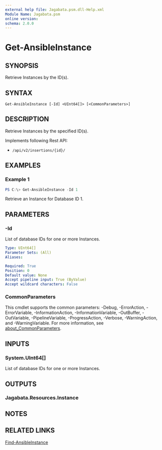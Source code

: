 ```yaml
---
external help file: Jagabata.psm.dll-Help.xml
Module Name: Jagabata.psm
online version:
schema: 2.0.0
---
```


# Get-AnsibleInstance

## SYNOPSIS
Retrieve Instances by the ID(s).

## SYNTAX

```
Get-AnsibleInstance [-Id] <UInt64[]> [<CommonParameters>]
```

## DESCRIPTION
Retrieve Instances by the specified ID(s).

Implements following Rest API:  
- `/api/v2/insertions/{id}/`  

## EXAMPLES

### Example 1
```powershell
PS C:\> Get-AnsibleInstance -Id 1
```

Retrieve an Instance for Database ID 1.

## PARAMETERS

### -Id
List of database IDs for one or more Instances.

```yaml
Type: UInt64[]
Parameter Sets: (All)
Aliases:

Required: True
Position: 0
Default value: None
Accept pipeline input: True (ByValue)
Accept wildcard characters: False
```

### CommonParameters
This cmdlet supports the common parameters: -Debug, -ErrorAction, -ErrorVariable, -InformationAction, -InformationVariable, -OutBuffer, -OutVariable, -PipelineVariable, -ProgressAction, -Verbose, -WarningAction, and -WarningVariable. For more information, see [about_CommonParameters](http://go.microsoft.com/fwlink/?LinkID=113216).

## INPUTS

### System.UInt64[]
List of database IDs for one or more Instances.

## OUTPUTS

### Jagabata.Resources.Instance
## NOTES

## RELATED LINKS

[Find-AnsibleInstance](Find-AnsibleInstance.md)
